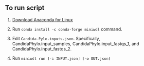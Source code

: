 ## To run script ##

1. [Download Anaconda for Linux](https://www.anaconda.com/products/distribution)  
   
2. Run `conda install -c conda-forge miniwdl` command.

3. Edit `Candida-Pylo.inputs.json`. Specifically, CandidaPhylo.input_samples, CandidaPhylo.input_fastqs_1, and CandidaPhylo.input_fastqs_2.

4. Run `miniwdl run [-i INPUT.json] [-o OUT.json]`
